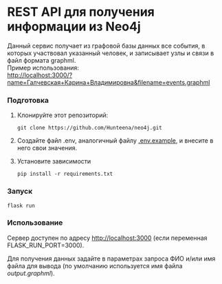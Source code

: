 # REST API для получения информации из Neo4j

Данный сервис получает из графовой базы данных все события, 
в которых участвовал указанный человек, 
и записывает узлы и связи в файл формата graphml.  
Пример использования:   
[http://localhost:3000/?name=Галчевская+Карина+Владимировна&filename=events.graphml](http://localhost:3000/?name=Галчевская+Карина+Владимировна&filename=events.graphml)


### Подготовка
1. Клонируйте этот репозиторий:
    ```shell
    git clone https://github.com/Hunteena/neo4j.git
    ```
2. Создайте файл .env, аналогичный файлу [.env.example](.env.example), и внесите в него свои значения.   

3. Установите зависимости
    ```shell
    pip install -r requirements.txt
    ```

### Запуск
```shell
flask run
```

### Использование
Сервер доступен по адресу [http://localhost:3000](http://localhost:3000) 
(если переменная FLASK_RUN_PORT=3000).

Для получения данных задайте в параметрах запроса ФИО 
и/или имя файла для вывода (по умолчанию используется имя файла _output.graphml_).
